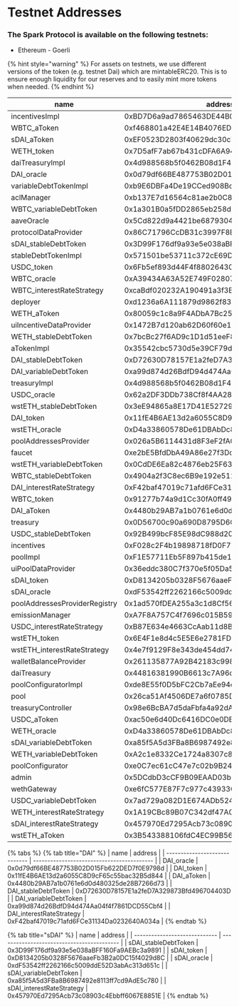 # Testnet Addresses

### The Spark Protocol is available on the following testnets:

* Ethereum - Goerli

{% hint style="warning" %}
For assets on testnets, we use different versions of the token (e.g. testnet Dai) which are mintableERC20. This is to ensure enough liquidity for our reserves and to easily mint more tokens when needed.
{% endhint %}

| name                          | address                                    |
| ----------------------------- | ------------------------------------------ |
| incentivesImpl                | 0xBD7D6a9ad7865463DE44B05F04559f65e3B11704 |
| WBTC\_aToken                  | 0xf468801a42E4E14B4076ED3D51CDb5459cBf986a |
| sDAI\_aToken                  | 0xEF0523D2803f40629dc30c7A666a950F3d2976DA |
| WETH\_token                   | 0x7D5afF7ab67b431cDFA6A94d50d3124cC4AB2611 |
| daiTreasuryImpl               | 0x4d988568b5f0462B08d1F40bA1F5f17ad2D24F76 |
| DAI\_oracle                   | 0x0d79df66BE487753B02D015Fb622DED7f0E9798d |
| variableDebtTokenImpl         | 0xb9E6DBFa4De19CCed908BcbFe1d015190678AB5f |
| aclManager                    | 0xb137E7d16564c81ae2b0C8ee6B55De81dd46ECe5 |
| WBTC\_variableDebtToken       | 0x1a301B0a5fDD2865eb258d5FAE7356891bB3fa8a |
| aaveOracle                    | 0x5Cd822d9a4421be687930498ec4B498EB972ad29 |
| protocolDataProvider          | 0x86C71796CcDB31c3997F8Ec5C2E3dB3e9e40b985 |
| sDAI\_stableDebtToken         | 0x3D99F176df9a93e5e038aBFF160Fa9AEBc3a9891 |
| stableDebtTokenImpl           | 0x571501be53711c372cE69De51865dD34B87698D5 |
| USDC\_token                   | 0x6Fb5ef893d44F4f88026430d82d4ef269543cB23 |
| WBTC\_oracle                  | 0xA39434A63A52E749F02807ae27335515BA4b07F7 |
| WBTC\_interestRateStrategy    | 0xcaBdf020232A190491a3f3ECCAd3247f82dD4fA2 |
| deployer                      | 0xd1236a6A111879d9862f8374BA15344b6B233Fbd |
| WETH\_aToken                  | 0x80059c1c8a9F4ADbA7Bc258fB520556b57F959ea |
| uiIncentiveDataProvider       | 0x1472B7d120ab62D60f60e1D804B3858361c3C475 |
| WETH\_stableDebtToken         | 0x7bcBc27f6AD9c1D1d51eeF8Bd314E4b14f49DB3F |
| aTokenImpl                    | 0x35542cbc5730d5e39CF79dDBd8976ac984ca109b |
| DAI\_stableDebtToken          | 0xD72630D78157E1a2feD7A329873Bfd496704403D |
| DAI\_variableDebtToken        | 0xa99d874d26BdfD94d474Aa04f4f7861DCD55Cbf4 |
| treasuryImpl                  | 0x4d988568b5f0462B08d1F40bA1F5f17ad2D24F76 |
| USDC\_oracle                  | 0x62a2DF3DDb738Cf8f4AA28192017f47aa2fD9041 |
| wstETH\_stableDebtToken       | 0x3eE94865a8E17D41E5272937dDc0C0890134c0d3 |
| DAI\_token                    | 0x11fE4B6AE13d2a6055C8D9cF65c55bac32B5d844 |
| wstETH\_oracle                | 0xD4a33860578De61DBAbDc8BFdb98FD742fA7028e |
| poolAddressesProvider         | 0x026a5B6114431d8F3eF2fA0E1B2EDdDccA9c540E |
| faucet                        | 0xe2bE5BfdDbA49A86e27f3Dd95710B528D43272C2 |
| wstETH\_variableDebtToken     | 0x0CdDE6Ea82c4876eb25F63Ce7e3F9125F74419eb |
| WBTC\_stableDebtToken         | 0x4904a2f3C8ec6B9e192e5116286F0f59c967bEB2 |
| DAI\_interestRateStrategy     | 0xF42baf47019c71afd6FCe31134Da0232640A034a |
| WBTC\_token                   | 0x91277b74a9d1Cc30fA0ff4927C287fe55E307D78 |
| DAI\_aToken                   | 0x4480b29AB7a1b0761e6d0d480325de28B7266d73 |
| treasury                      | 0x0D56700c90a690D8795D6C148aCD94b12932f4E3 |
| USDC\_stableDebtToken         | 0x92B499bcF85E98dC988d2056A166EeB01F6d4e4A |
| incentives                    | 0xF028c2F4b19898718fD0F77b9b881CbfdAa5e8Bb |
| poolImpl                      | 0xF1E57711Eb5F897b415de1aEFCB64d9BAe58D312 |
| uiPoolDataProvider            | 0x36eddc380C7f370e5f05Da5Bd7F970a27f063e39 |
| sDAI\_token                   | 0xD8134205b0328F5676aaeFb3B2a0DC15f4029d8C |
| sDAI\_oracle                  | 0xdF53542ff2262166c5009ddE52D3abAc313d651c |
| poolAddressesProviderRegistry | 0x1ad570fDEA255a3c1d8Cf56ec76ebA2b7bFDFfea |
| emissionManager               | 0xA7F8A757C4f7696c015B595F51B2901AC0121B18 |
| USDC\_interestRateStrategy    | 0xB87E634e4663CcAab11d8B2C5585473E5B5ecF18 |
| wstETH\_token                 | 0x6E4F1e8d4c5E5E6e2781FD814EE0744cc16Eb352 |
| wstETH\_interestRateStrategy  | 0x4e7f9129F8e343de454dd74EfB7B5FBd40a0154e |
| walletBalanceProvider         | 0x261135877A92B42183c998bFB8580558a28377a6 |
| daiTreasury                   | 0x44816381990B6613c7A96ca1937f3902D8eA3F5b |
| poolConfiguratorImpl          | 0xde8E55f0D5bFC2Cb7aEe94c8062B6E1487A17F29 |
| pool                          | 0x26ca51Af4506DE7a6f0785D20CD776081a05fF6d |
| treasuryController            | 0x98e6BcBA7d5daFbfa4a92dAF08d3d7512820c30C |
| USDC\_aToken                  | 0xac50e6d40Dc6416DC0e0DB61c267a2246d976555 |
| WETH\_oracle                  | 0xD4a33860578De61DBAbDc8BFdb98FD742fA7028e |
| sDAI\_variableDebtToken       | 0xa85f5A5d3FBa8B6987492e8113ff7cd9AdE5c780 |
| WETH\_variableDebtToken       | 0xA2c1e8332Ce1724a8307c881f2e52e0342af4FDb |
| poolConfigurator              | 0xe0C7ec61cC47e7c02b9B24F03f75C7BC406CCA98 |
| admin                         | 0x5DCdbD3cCF9B09EAAD03bc5f50fA2B3d3ACA0121 |
| wethGateway                   | 0xe6fC577E87F7c977c4393300417dCC592D90acF8 |
| USDC\_variableDebtToken       | 0x7ad729a082D1E674ADb52467Efc87B6b3970e492 |
| WETH\_interestRateStrategy    | 0x1A19CBc89B07C342df47A0B8Ceb8d9602969D65c |
| sDAI\_interestRateStrategy    | 0x457970Ed7295Acb73c08903c4Ebbff6067E8851E |
| wstETH\_aToken                | 0x3B543388106fdC4EC99B56Cb18c9F9949C8CfFE6 |


{% tabs %} 
{% tab title="DAI" %}
| name                          | address                                    |
| ----------------------------- | ------------------------------------------ |
| DAI\_oracle                   | 0x0d79df66BE487753B02D015Fb622DED7f0E9798d |
| DAI\_token                    | 0x11fE4B6AE13d2a6055C8D9cF65c55bac32B5d844 |
| DAI\_aToken                   | 0x4480b29AB7a1b0761e6d0d480325de28B7266d73 |
| DAI\_stableDebtToken          | 0xD72630D78157E1a2feD7A329873Bfd496704403D |
| DAI\_variableDebtToken        | 0xa99d874d26BdfD94d474Aa04f4f7861DCD55Cbf4 |
| DAI\_interestRateStrategy     | 0xF42baf47019c71afd6FCe31134Da0232640A034a |
{% endtab %}

{% tab title="sDAI" %}
| name                          | address                                    |
| ----------------------------- | ------------------------------------------ |
| sDAI\_stableDebtToken         | 0x3D99F176df9a93e5e038aBFF160Fa9AEBc3a9891 |
| sDAI\_token                   | 0xD8134205b0328F5676aaeFb3B2a0DC15f4029d8C |
| sDAI\_oracle                  | 0xdF53542ff2262166c5009ddE52D3abAc313d651c |
| sDAI\_variableDebtToken       | 0xa85f5A5d3FBa8B6987492e8113ff7cd9AdE5c780 |
| sDAI\_interestRateStrategy    | 0x457970Ed7295Acb73c08903c4Ebbff6067E8851E |
{% endtab %}